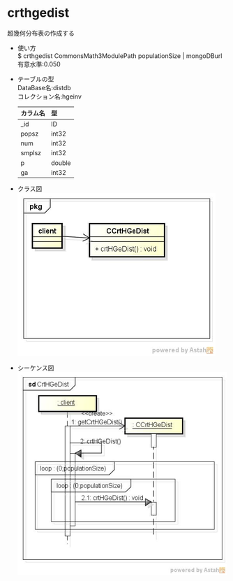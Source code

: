 crthgedist
=========
超幾何分布表の作成する

* 使い方  
  $ crthgedist CommonsMath3ModulePath populationSize | mongoDBurl  
  有意水準:0.050  

* テーブルの型  
  DataBase名:distdb  
  コレクション名:hgeinv  

  |カラム名|型     |
  |--------|-------|
  |_id     |ID     |
  |popsz   |int32  |
  |num     |int32  |
  |smplsz  |int32  |
  |p       |double |
  |ga      |int32  |
  
* クラス図  
![crthgedist](images/pkgCrtHGeDist.jpg)

* シーケンス図  
![crthgedist](images/sdCrtHGeDist.jpg)
